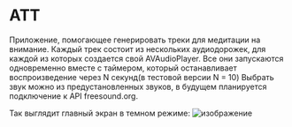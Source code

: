 # ATT
Приложение, помогающее генерировать треки для медитации на внимание.
Каждый трек состоит из нескольких аудиодорожек, для каждой из которых создается свой AVAudioPlayer. Все они запускаются одновременно вместе с таймером, который останавливает воспроизведение через N секунд(в тестовой версии N = 10)
Выбрать звук можно из предустановленных звуков, в будущем планируется подключение к API freesound.org.

Так выглядит главный экран в темном режиме:
![изображение](https://user-images.githubusercontent.com/55918279/161442314-061a4ca0-3944-48b0-9cc9-298436f44b81.png)
